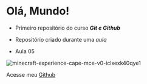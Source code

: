 # Olá, Mundo!
* Primeiro repositório do curso _**Git e Github**_

* Repositório criado durante uma *aula*

* Aula 05

![minecraft-experience-cape-mce-v0-iclxexk40qye1](https://github.com/user-attachments/assets/56f693de-ad10-4300-94f7-91ff9bdc3130)

Acesse meu [Github](https://github.com/Alexsandro-Fiuza)
